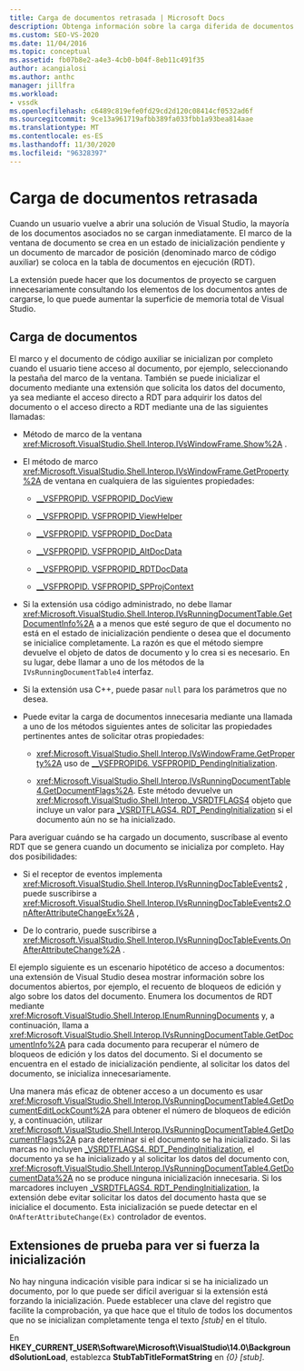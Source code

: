 ```yaml
---
title: Carga de documentos retrasada | Microsoft Docs
description: Obtenga información sobre la carga diferida de documentos en Visual Studio y cómo codificar las extensiones para que no consulten los elementos de un documento antes de cargarlos.
ms.custom: SEO-VS-2020
ms.date: 11/04/2016
ms.topic: conceptual
ms.assetid: fb07b8e2-a4e3-4cb0-b04f-8eb11c491f35
author: acangialosi
ms.author: anthc
manager: jillfra
ms.workload:
- vssdk
ms.openlocfilehash: c6489c819efe0fd29cd2d120c08414cf0532ad6f
ms.sourcegitcommit: 9ce13a961719afbb389fa033fbb1a93bea814aae
ms.translationtype: MT
ms.contentlocale: es-ES
ms.lasthandoff: 11/30/2020
ms.locfileid: "96328397"
---
```

# <a name="delayed-document-loading"></a>Carga de documentos retrasada

Cuando un usuario vuelve a abrir una solución de Visual Studio, la mayoría de los documentos asociados no se cargan inmediatamente. El marco de la ventana de documento se crea en un estado de inicialización pendiente y un documento de marcador de posición (denominado marco de código auxiliar) se coloca en la tabla de documentos en ejecución (RDT).

La extensión puede hacer que los documentos de proyecto se carguen innecesariamente consultando los elementos de los documentos antes de cargarse, lo que puede aumentar la superficie de memoria total de Visual Studio.

## <a name="document-loading"></a>Carga de documentos

El marco y el documento de código auxiliar se inicializan por completo cuando el usuario tiene acceso al documento, por ejemplo, seleccionando la pestaña del marco de la ventana. También se puede inicializar el documento mediante una extensión que solicita los datos del documento, ya sea mediante el acceso directo a RDT para adquirir los datos del documento o el acceso directo a RDT mediante una de las siguientes llamadas:

- Método de marco de la ventana <xref:Microsoft.VisualStudio.Shell.Interop.IVsWindowFrame.Show%2A> .

- El método de marco <xref:Microsoft.VisualStudio.Shell.Interop.IVsWindowFrame.GetProperty%2A> de ventana en cualquiera de las siguientes propiedades:

  - [__VSFPROPID. VSFPROPID_DocView](<xref:Microsoft.VisualStudio.Shell.Interop.__VSFPROPID.VSFPROPID_DocView>)

  - [__VSFPROPID. VSFPROPID_ViewHelper](<xref:Microsoft.VisualStudio.Shell.Interop.__VSFPROPID.VSFPROPID_ViewHelper>)

  - [__VSFPROPID. VSFPROPID_DocData](<xref:Microsoft.VisualStudio.Shell.Interop.__VSFPROPID.VSFPROPID_DocData>)

  - [__VSFPROPID. VSFPROPID_AltDocData](<xref:Microsoft.VisualStudio.Shell.Interop.__VSFPROPID.VSFPROPID_AltDocData>)

  - [__VSFPROPID. VSFPROPID_RDTDocData](<xref:Microsoft.VisualStudio.Shell.Interop.__VSFPROPID.VSFPROPID_RDTDocData>)

  - [__VSFPROPID. VSFPROPID_SPProjContext](<xref:Microsoft.VisualStudio.Shell.Interop.__VSFPROPID.VSFPROPID_SPProjContext>)

- Si la extensión usa código administrado, no debe llamar <xref:Microsoft.VisualStudio.Shell.Interop.IVsRunningDocumentTable.GetDocumentInfo%2A> a a menos que esté seguro de que el documento no está en el estado de inicialización pendiente o desea que el documento se inicialice completamente. La razón es que el método siempre devuelve el objeto de datos de documento y lo crea si es necesario. En su lugar, debe llamar a uno de los métodos de la `IVsRunningDocumentTable4` interfaz.

- Si la extensión usa C++, puede pasar `null` para los parámetros que no desea.

- Puede evitar la carga de documentos innecesaria mediante una llamada a uno de los métodos siguientes antes de solicitar las propiedades pertinentes antes de solicitar otras propiedades:

  - <xref:Microsoft.VisualStudio.Shell.Interop.IVsWindowFrame.GetProperty%2A> uso de [__VSFPROPID6. VSFPROPID_PendingInitialization](<xref:Microsoft.VisualStudio.Shell.Interop.__VSFPROPID6.VSFPROPID_PendingInitialization>).

  - <xref:Microsoft.VisualStudio.Shell.Interop.IVsRunningDocumentTable4.GetDocumentFlags%2A>. Este método devuelve un <xref:Microsoft.VisualStudio.Shell.Interop._VSRDTFLAGS4> objeto que incluye un valor para [_VSRDTFLAGS4. RDT_PendingInitialization](<xref:Microsoft.VisualStudio.Shell.Interop._VSRDTFLAGS4.RDT_PendingInitialization>) si el documento aún no se ha inicializado.

Para averiguar cuándo se ha cargado un documento, suscríbase al evento RDT que se genera cuando un documento se inicializa por completo. Hay dos posibilidades:

- Si el receptor de eventos implementa <xref:Microsoft.VisualStudio.Shell.Interop.IVsRunningDocTableEvents2> , puede suscribirse a <xref:Microsoft.VisualStudio.Shell.Interop.IVsRunningDocTableEvents2.OnAfterAttributeChangeEx%2A> ,

- De lo contrario, puede suscribirse a <xref:Microsoft.VisualStudio.Shell.Interop.IVsRunningDocTableEvents.OnAfterAttributeChange%2A> .

El ejemplo siguiente es un escenario hipotético de acceso a documentos: una extensión de Visual Studio desea mostrar información sobre los documentos abiertos, por ejemplo, el recuento de bloqueos de edición y algo sobre los datos del documento. Enumera los documentos de RDT mediante <xref:Microsoft.VisualStudio.Shell.Interop.IEnumRunningDocuments> y, a continuación, llama a <xref:Microsoft.VisualStudio.Shell.Interop.IVsRunningDocumentTable.GetDocumentInfo%2A> para cada documento para recuperar el número de bloqueos de edición y los datos del documento. Si el documento se encuentra en el estado de inicialización pendiente, al solicitar los datos del documento, se inicializa innecesariamente.

Una manera más eficaz de obtener acceso a un documento es usar <xref:Microsoft.VisualStudio.Shell.Interop.IVsRunningDocumentTable4.GetDocumentEditLockCount%2A> para obtener el número de bloqueos de edición y, a continuación, utilizar <xref:Microsoft.VisualStudio.Shell.Interop.IVsRunningDocumentTable4.GetDocumentFlags%2A> para determinar si el documento se ha inicializado. Si las marcas no incluyen [_VSRDTFLAGS4. RDT_PendingInitialization](<xref:Microsoft.VisualStudio.Shell.Interop._VSRDTFLAGS4.RDT_PendingInitialization>), el documento ya se ha inicializado y al solicitar los datos del documento con, <xref:Microsoft.VisualStudio.Shell.Interop.IVsRunningDocumentTable4.GetDocumentData%2A> no se produce ninguna inicialización innecesaria. Si los marcadores incluyen [_VSRDTFLAGS4. RDT_PendingInitialization](<xref:Microsoft.VisualStudio.Shell.Interop._VSRDTFLAGS4.RDT_PendingInitialization>), la extensión debe evitar solicitar los datos del documento hasta que se inicialice el documento. Esta inicialización se puede detectar en el `OnAfterAttributeChange(Ex)` controlador de eventos.

## <a name="test-extensions-to-see-if-they-force-initialization"></a>Extensiones de prueba para ver si fuerza la inicialización

No hay ninguna indicación visible para indicar si se ha inicializado un documento, por lo que puede ser difícil averiguar si la extensión está forzando la inicialización. Puede establecer una clave del registro que facilite la comprobación, ya que hace que el título de todos los documentos que no se inicializan completamente tenga el texto *[stub]* en el título.

En **HKEY_CURRENT_USER\Software\Microsoft\VisualStudio\14.0\BackgroundSolutionLoad**, establezca **StubTabTitleFormatString** en *{0} [stub]*.
